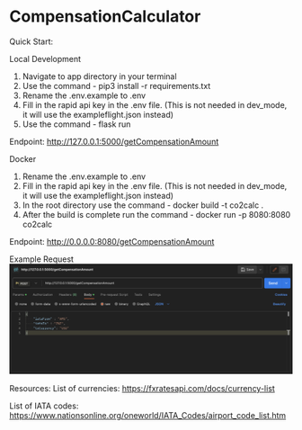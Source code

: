 # CompensationCalculator
Quick Start:

Local Development
1. Navigate to app directory in your terminal
2. Use the command - pip3 install -r requirements.txt
3. Rename the .env.example to .env
4. Fill in the rapid api key in the .env file. (This is not needed in dev_mode, it will use the exampleflight.json instead)
5. Use the command - flask run

Endpoint: http://127.0.0.1:5000/getCompensationAmount

Docker
1. Rename the .env.example to .env
2. Fill in the rapid api key in the .env file. (This is not needed in dev_mode, it will use the exampleflight.json instead)
3. In the root directory use the command - docker build -t co2calc . 
2. After the build is complete run the command - docker run -p 8080:8080 co2calc

Endpoint: http://0.0.0.0:8080/getCompensationAmount

Example Request
![Alt text](image.png)

Resources:
List of currencies: https://fxratesapi.com/docs/currency-list 

List of IATA codes: https://www.nationsonline.org/oneworld/IATA_Codes/airport_code_list.htm
